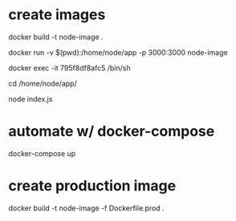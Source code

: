 # create images

docker build -t node-image .

docker run -v $(pwd):/home/node/app -p 3000:3000 node-image

docker exec -it 795f8df8afc5 /bin/sh

cd /home/node/app/

node index.js

# automate w/ docker-compose

docker-compose up

# create production image

docker build -t node-image -f Dockerfile.prod .
